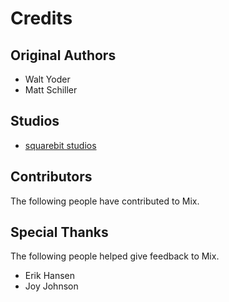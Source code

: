 Credits
======= 
Original Authors
------------
* Walt Yoder
* Matt Schiller

Studios
------------
* [squarebit studios](http://www.squarebitstudios.com)

Contributors
------------
The following people have contributed to Mix.

Special Thanks
------------
The following people helped give feedback to Mix.
* Erik Hansen
* Joy Johnson
